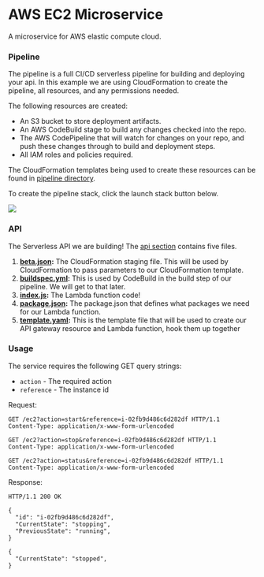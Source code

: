 # AWS EC2 Microservice

A microservice for AWS elastic compute cloud.

### Pipeline
The pipeline is a full CI/CD serverless pipeline for building and deploying your api. In this example we are using CloudFormation to create the pipeline, all resources, and any permissions needed.

The following resources are created:

- An S3 bucket to store deployment artifacts.
- An AWS CodeBuild stage to build any changes checked into the repo.
- The AWS CodePipeline that will watch for changes on your repo, and push these changes through to build and deployment steps.
- All IAM roles and policies required.

The CloudFormation templates being used to create these resources can be found in [pipeline directory](pipeline/).

To create the pipeline stack, click the launch stack button below.

[<img src="https://s3.amazonaws.com/cloudformation-examples/cloudformation-launch-stack.png">](https://console.aws.amazon.com/cloudformation/home?region=us-east-1#/stacks/new?stackName=myteststack&templateURL=https://awscomputeblogimages.s3-us-west-2.amazonaws.com/samfarm-main.yaml)

### API
The Serverless API we are building! The [api section](/) contains five files. 

1. **[beta.json](beta.json):** The CloudFormation staging file. This will be used by CloudFormation to pass parameters to our CloudFormation template.
2. **[buildspec.yml](buildspec.yml):** This is used by CodeBuild in the build step of our pipeline. We will get to that later.
3. **[index.js](index.js):** The Lambda function code!
4. **[package.json](package.json):** The package.json that defines what packages we need for our Lambda function.
5. **[template.yaml](template.yaml):** This is the template file that will be used to create our API gateway resource and Lambda function, hook them up together

### Usage

The service requires the following GET query strings:

- `action` - The required action
- `reference` - The instance id

Request:

```http
GET /ec2?action=start&reference=i-02fb9d486c6d282df HTTP/1.1
Content-Type: application/x-www-form-urlencoded
```

```http
GET /ec2?action=stop&reference=i-02fb9d486c6d282df HTTP/1.1
Content-Type: application/x-www-form-urlencoded
```

```http
GET /ec2?action=status&reference=i-02fb9d486c6d282df HTTP/1.1
Content-Type: application/x-www-form-urlencoded
```

Response:
```http
HTTP/1.1 200 OK

{
  "id": "i-02fb9d486c6d282df",
  "CurrentState": "stopping",
  "PreviousState": "running",
}

{
  "CurrentState": "stopped",
}
```
